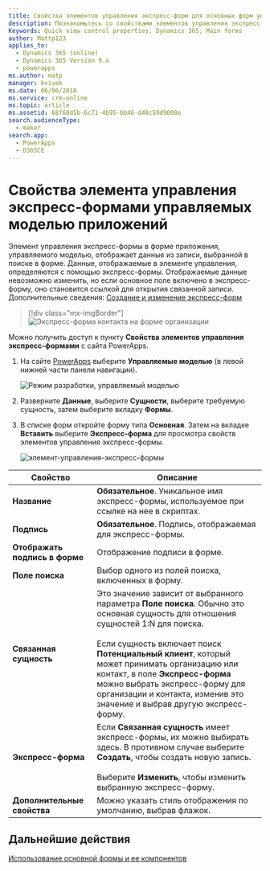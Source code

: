 ```yaml
---
title: Свойства элементов управления экспресс-форм для основных форм управляемых моделью приложений в PowerApps | MicrosoftDocs
description: Познакомьтесь со свойствами элементов управления экспресс-форм для основных форм
Keywords: Quick view control properties; Dynamics 365; Main forms
author: Mattp123
applies_to:
  - Dynamics 365 (online)
  - Dynamics 365 Version 9.x
  - powerapps
ms.author: matp
manager: kvivek
ms.date: 06/06/2018
ms.service: crm-online
ms.topic: article
ms.assetid: 68f68d5b-6c71-4b95-bb46-d48c59d9008e
search.audienceType:
  - maker
search.app:
  - PowerApps
  - D365CE
---
```

# <a name="model-driven-app-quick-view-control-properties"></a>Свойства элемента управления экспресс-формами управляемых моделью приложений

Элемент управления экспресс-формы в форме приложения, управляемого моделью, отображает данные из записи, выбранной в поиске в форме. Данные, отображаемые в элементе управления, определяются с помощью экспресс-формы. Отображаемые данные невозможно изменить, но если основное поле включено в экспресс-форму, оно становится ссылкой для открытия связанной записи. Дополнительные сведения: [Создание и изменение экспресс-форм](create-edit-quick-view-forms.md)  

> [!div class="mx-imgBorder"] 
> ![Экспресс-форма контакта на форме организации](media/quick-view-form-contact.png "Экспресс-форма контакта на форме организации")  

Можно получить доступ к пункту **Свойства элементов управления экспресс-формами** с сайта PowerApps. 
1.  На сайте [PowerApps](https://web.powerapps.com/?utm_source=padocs&utm_medium=linkinadoc&utm_campaign=referralsfromdoc) выберите **Управляемые моделью** (в левой нижней части панели навигации).  

     ![Режим разработки, управляемый моделью](media/model-driven-switch.png)

2.  Разверните **Данные**, выберите **Сущности**, выберите требуемую сущность, затем выберите вкладку **Формы**. 

3. В списке форм откройте форму типа **Основная**. Затем на вкладке **Вставить** выберите **Экспресс-форма** для просмотра свойств элементов управления экспресс-формы.

    ![элемент-управления-экспресс-формы](media/quick-view-control.png)
  
|Свойство|Описание|  
|--------------|-----------------|  
|**Название**|**Обязательное**. Уникальное имя экспресс-формы, используемое при ссылке на нее в скриптах.|  
|**Подпись**|**Обязательное**. Подпись, отображаемая для экспресс-формы.|  
|**Отображать подпись в форме**|Отображение подписи в форме.|  
|**Поле поиска**|Выбор одного из полей поиска, включенных в форму.|  
|**Связанная сущность**|Это значение зависит от выбранного параметра **Поле поиска**. Обычно это основная сущность для отношения сущностей 1:N для поиска.<br /><br /> Если сущность включает поиск **Потенциальный клиент**, который может принимать организацию или контакт, в поле **Экспресс-форма** можно выбрать экспресс-форму для организации и контакта, изменив это значение и выбрав другую экспресс-форму.|  
|**Экспресс-форма**|Если **Связанная сущность** имеет экспресс-формы, их можно выбирать здесь. В противном случае выберите **Создать**, чтобы создать новую запись.<br /><br /> Выберите **Изменить**, чтобы изменить выбранную экспресс-форму.|  
|**Дополнительные свойства**|Можно указать стиль отображения по умолчанию, выбрав флажок.|

## <a name="next-steps"></a>Дальнейшие действия

[Использование основной формы и ее компонентов](use-main-form-and-components.md)
 
